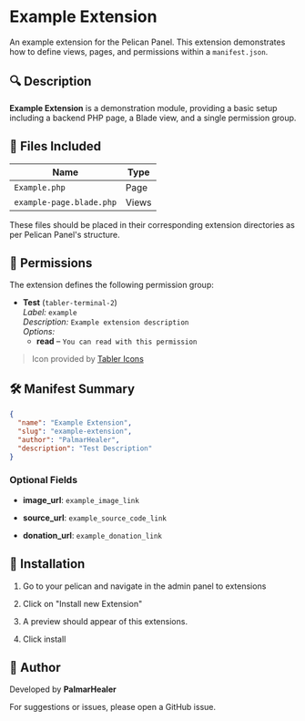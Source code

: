 # Example Extension

An example extension for the Pelican Panel. This extension demonstrates how to define views, pages, and permissions within a `manifest.json`.

## 🔍 Description

**Example Extension** is a demonstration module, providing a basic setup including a backend PHP page, a Blade view, and a single permission group.

## 📂 Files Included

| Name                     | Type   |
|--------------------------|--------|
| `Example.php`            | Page   |
| `example-page.blade.php`| Views  |

These files should be placed in their corresponding extension directories as per Pelican Panel's structure.

## 🔐 Permissions

The extension defines the following permission group:

- **Test** (`tabler-terminal-2`)  
  *Label:* `example`  
  *Description:* `Example extension description`  
  *Options:*
  - **read** – `You can read with this permission`

> Icon provided by [Tabler Icons](https://tabler.io/icons)

## 🛠 Manifest Summary

```json
{
  "name": "Example Extension",
  "slug": "example-extension",
  "author": "PalmarHealer",
  "description": "Test Description"
}

```

### Optional Fields

-   **image_url**:  `example_image_link`
    
-   **source_url**: `example_source_code_link`
    
-   **donation_url**: `example_donation_link`
    

## 🚀 Installation

1.  Go to your pelican and navigate in the admin panel to extensions
    
2.  Click on "Install new Extension"
    
3.  A preview should appear of this extensions. 
    
4.  Click install
    

## 👤 Author

Developed by **PalmarHealer**

For suggestions or issues, please open a GitHub issue.
